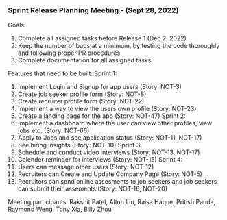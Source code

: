 ### Sprint Release Planning Meeting - (Sept 28, 2022)

Goals:
1. Complete all assigned tasks before Release 1 (Dec 2, 2022)
2. Keep the number of bugs at a minimum, by testing the code thoroughly and following proper PR procedures
3. Complete documentation for all assigned tasks

Features that need to be built:
Sprint 1:
1. Implement Login and Signup for app users (Story: NOT-3)
2. Create job seeker profile form (Story: NOT-8)
3. Create recruiter profile form (Story: NOT-22)
4. Implement a way to view the users own profile (Story: NOT-23)
5. Create a landing page for the app (Story: NOT-47)
Sprint 2:
6. Implement a dashboard where the user can view other profiles, view jobs etc. (Story: NOT-66)
7. Apply to Jobs and see application status (Story: NOT-11, NOT-17)
8. See hiring insights (Story: NOT-10)
Sprint 3:
9. Schedule and conduct video interviews (Story: NOT-13, NOT-17)
10. Calender reminder for interviews (Story: NOT-15)
Sprint 4:
11. Users can message other users (Story: NOT-12)
12. Recruiters can Create and Update Company Page (Story: NOT-5)
13. Recruiters can send online assesments to job seekers and job seekers can submit their assements (Story: NOT-16, NOT-20)

Meeting participants: Rakshit Patel, Alton Liu, Raisa Haque, Pritish Panda, Raymond Weng, Tony Xia, Billy Zhou